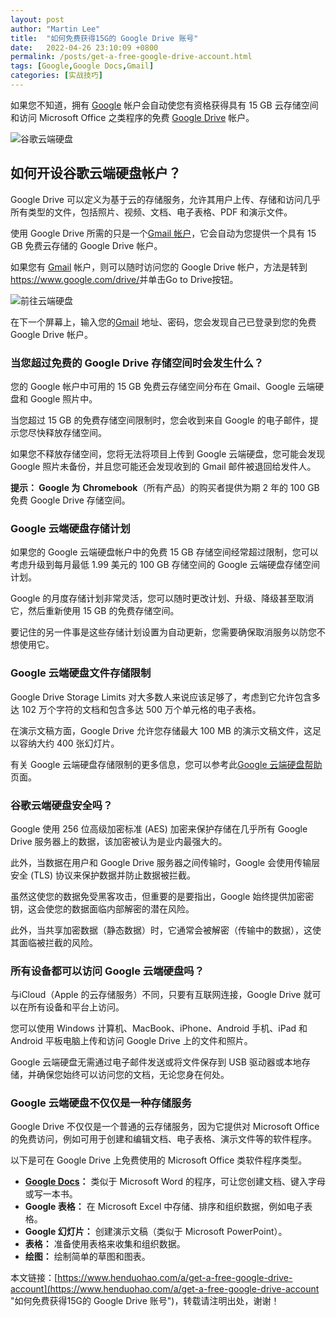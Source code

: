 ```yaml
---
layout: post  
author: "Martin Lee"  
title:  "如何免费获得15G的 Google Drive 账号"  
date:   2022-04-26 23:10:09 +0800  
permalink: /posts/get-a-free-google-drive-account.html  
tags: [Google,Google Docs,Gmail]  
categories: [实战技巧]  
---
```

如果您不知道，拥有 [Google](https://www.henduohao.com/tag/google "Google（中文譯名：谷歌）為Alphabet（字母控股）的子公司，业务范围涵盖互联网广告、互联网搜索、云计算等领域，全球最大的搜索引擎。") 帐户会自动使您有资格获得具有 15 GB 云存储空间和访问 Microsoft Office 之类程序的免费 [Google Drive](https://www.henduohao.com/tag/google-drive "Google Drive是谷歌公司推出的一项在线云存储服务，通过这项服务，用户可以获得15GB的免费存储空间。") 帐户。

![谷歌云端硬盘](https://p3-juejin.byteimg.com/tos-cn-i-k3u1fbpfcp/1146288a211a45ae93e65632a3ffd229~tplv-k3u1fbpfcp-zoom-1.image)

## 如何开设谷歌云端硬盘帐户？

Google Drive 可以定义为基于云的存储服务，允许其用户上传、存储和访问几乎所有类型的文件，包括照片、视频、文档、电子表格、PDF 和演示文件。

使用 Google Drive 所需的只是一个[Gmail 帐户](https://www.henduohao.com/product/1006.html)，它会自动为您提供一个具有 15 GB 免费云存储的 Google Drive 帐户。

如果您有 [Gmail](https://www.henduohao.com/tag/gmail "Gmail是Google的免费网络邮件服务，也是世界上用户量最多的邮箱。") 帐户，则可以随时访问您的 Google Drive 帐户，方法是转到<https://www.google.com/drive/>并单击Go to Drive按钮。

![前往云端硬盘](https://p3-juejin.byteimg.com/tos-cn-i-k3u1fbpfcp/80ccaf9a9e5444ca81deceffd4809919~tplv-k3u1fbpfcp-zoom-1.image)

在下一个屏幕上，输入您的[Gmail](https://www.henduohao.com/tag/gmail "Gmail是Google的免费网络邮件服务，也是世界上用户量最多的邮箱。") 地址、密码，您会发现自己已登录到您的免费 Google Drive 帐户。

### 当您超过免费的 Google Drive 存储空间时会发生什么？

您的 Google 帐户中可用的 15 GB 免费云存储空间分布在 Gmail、Google 云端硬盘和 Google 照片中。

当您超过 15 GB 的免费存储空间限制时，您会收到来自 Google 的电子邮件，提示您尽快释放存储空间。

如果您不释放存储空间，您将无法将项目上传到 Google 云端硬盘，您可能会发现Google 照片未备份，并且您可能还会发现收到的 Gmail 邮件被退回给发件人。

**提示： Google 为** **Chromebook**（所有产品）的购买者提供为期 2 年的 100 GB 免费 Google Drive 存储空间。

### Google 云端硬盘存储计划

如果您的 Google 云端硬盘帐户中的免费 15 GB 存储空间经常超过限制，您可以考虑升级到每月最低 1.99 美元的 100 GB 存储空间的 Google 云端硬盘存储空间计划。

Google 的月度存储计划非常灵活，您可以随时更改计划、升级、降级甚至取消它，然后重新使用 15 GB 的免费存储空间。

要记住的另一件事是这些存储计划设置为自动更新，您需要确保取消服务以防您不想使用它。

### Google 云端硬盘文件存储限制

Google Drive Storage Limits 对大多数人来说应该足够了，考虑到它允许包含多达 102 万个字符的文档和包含多达 500 万个单元格的电子表格。

在演示文稿方面，Google Drive 允许您存储最大 100 MB 的演示文稿文件，这足以容纳大约 400 张幻灯片。

有关 Google 云端硬盘存储限制的更多信息，您可以参考此[Google 云端硬盘帮助](https://support.google.com/drive/answer/37603?hl=en)页面。

### 谷歌云端硬盘安全吗？

Google 使用 256 位高级加密标准 (AES) 加密来保护存储在几乎所有 Google Drive 服务器上的数据，该加密被认为是业内最强大的。

此外，当数据在用户和 Google Drive 服务器之间传输时，Google 会使用传输层安全 (TLS) 协议来保护数据并防止数据被拦截。

虽然这使您的数据免受黑客攻击，但重要的是要指出，Google 始终提供加密密钥，这会使您的数据面临内部解密的潜在风险。

此外，当共享加密数据（静态数据）时，它通常会被解密（传输中的数据），这使其面临被拦截的风险。

### 所有设备都可以访问 Google 云端硬盘吗？

与iCloud（Apple 的云存储服务）不同，只要有互联网连接，Google Drive 就可以在所有设备和平台上访问。

您可以使用 Windows 计算机、MacBook、iPhone、Android 手机、iPad 和 Android 平板电脑上传和访问 Google Drive 上的文件和照片。

Google 云端硬盘无需通过电子邮件发送或将文件保存到 USB 驱动器或本地存储，并确保您始终可以访问您的文档，无论您身在何处。

### Google 云端硬盘不仅仅是一种存储服务

Google Drive 不仅仅是一个普通的云存储服务，因为它提供对 Microsoft Office 的免费访问，例如可用于创建和编辑文档、电子表格、演示文件等的软件程序。

以下是可在 Google Drive 上免费使用的 Microsoft Office 类软件程序类型。

-   **[Google Docs](https://www.henduohao.com/tag/google-docs "Google Docs是一套在线办公软件，包括在线文档、表格和演示文稿。")：** 类似于 Microsoft Word 的程序，可让您创建文档、键入字母或写一本书。
-   **Google 表格：** 在 Microsoft Excel 中存储、排序和组织数据，例如电子表格。
-   **Google 幻灯片：** 创建演示文稿（类似于 Microsoft PowerPoint）。
-   **表格：** 准备使用表格来收集和组织数据。
-   **绘图：** 绘制简单的草图和图表。

本文链接：[https://www.henduohao.com/a/get-a-free-google-drive-account](https://www.henduohao.com/a/get-a-free-google-drive-account "如何免费获得15G的 Google Drive 账号")，转载请注明出处，谢谢！